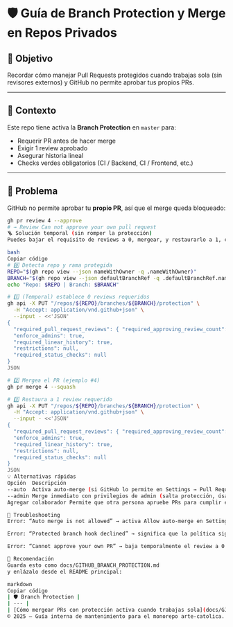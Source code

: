 # 🛡️ Guía de Branch Protection y Merge en Repos Privados

## 🎯 Objetivo
Recordar cómo manejar Pull Requests protegidos cuando trabajas sola (sin revisores externos) y GitHub no permite aprobar tus propios PRs.

---

## 🧩 Contexto
Este repo tiene activa la **Branch Protection** en `master` para:
- Requerir PR antes de hacer merge
- Exigir 1 review aprobado
- Asegurar historia lineal
- Checks verdes obligatorios (CI / Backend, CI / Frontend, etc.)

---

## 🧠 Problema
GitHub no permite aprobar tu **propio PR**, así que el merge queda bloqueado:

```bash
gh pr review 4 --approve
# → Review Can not approve your own pull request
🪜 Solución temporal (sin romper la protección)
Puedes bajar el requisito de reviews a 0, mergear, y restaurarlo a 1, con estos comandos:

bash
Copiar código
# 0️⃣ Detecta repo y rama protegida
REPO="$(gh repo view --json nameWithOwner -q .nameWithOwner)"
BRANCH="$(gh repo view --json defaultBranchRef -q .defaultBranchRef.name)"
echo "Repo: $REPO | Branch: $BRANCH"

# 1️⃣ (Temporal) establece 0 reviews requeridos
gh api -X PUT "/repos/${REPO}/branches/${BRANCH}/protection" \
  -H "Accept: application/vnd.github+json" \
  --input - <<'JSON'
{
  "required_pull_request_reviews": { "required_approving_review_count": 0 },
  "enforce_admins": true,
  "required_linear_history": true,
  "restrictions": null,
  "required_status_checks": null
}
JSON

# 2️⃣ Mergea el PR (ejemplo #4)
gh pr merge 4 --squash

# 3️⃣ Restaura a 1 review requerido
gh api -X PUT "/repos/${REPO}/branches/${BRANCH}/protection" \
  -H "Accept: application/vnd.github+json" \
  --input - <<'JSON'
{
  "required_pull_request_reviews": { "required_approving_review_count": 1 },
  "enforce_admins": true,
  "required_linear_history": true,
  "restrictions": null,
  "required_status_checks": null
}
JSON
💡 Alternativas rápidas
Opción	Descripción
--auto	Activa auto-merge (si GitHub lo permite en Settings → Pull Requests → Allow auto-merge)
--admin	Merge inmediato con privilegios de admin (salta protección, úsalo solo en setup)
Agregar colaborador	Permite que otra persona apruebe PRs para cumplir el requisito

🧰 Troubleshooting
Error: “Auto merge is not allowed” → activa Allow auto-merge en Settings → General → Pull Requests.

Error: “Protected branch hook declined” → significa que la política sigue pidiendo review o check.

Error: “Cannot approve your own PR” → baja temporalmente el review a 0 con los comandos anteriores.

📘 Recomendación
Guarda esto como docs/GITHUB_BRANCH_PROTECTION.md
y enlázalo desde el README principal:

markdown
Copiar código
| 🛡️ Branch Protection |
| --- |
| [Cómo mergear PRs con protección activa cuando trabajas sola](docs/GITHUB_BRANCH_PROTECTION.md) |
© 2025 — Guía interna de mantenimiento para el monorepo arte-catolica.